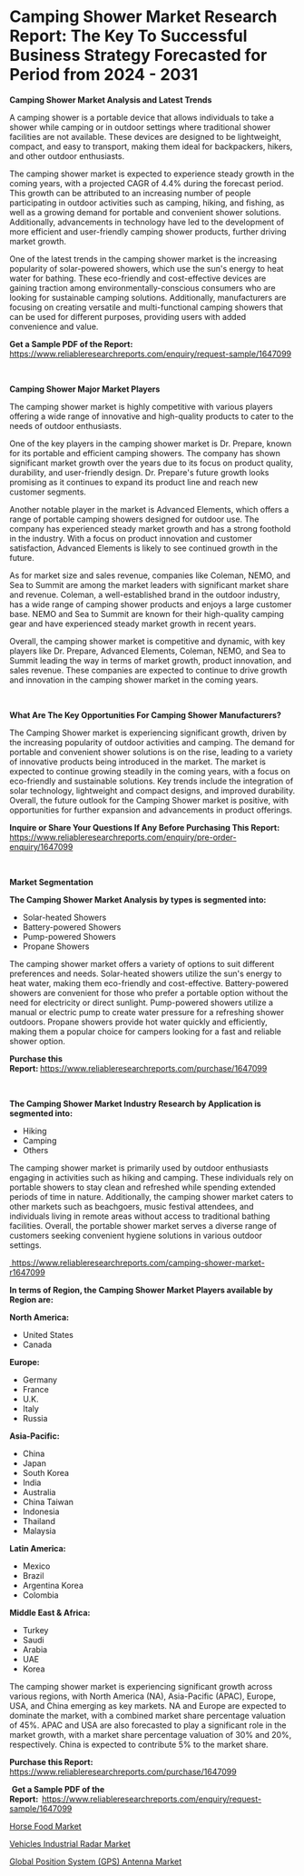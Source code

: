 <p><h1>Camping Shower Market Research Report: The Key To Successful Business Strategy Forecasted for Period from 2024 - 2031</h1></p><p><strong>Camping Shower Market Analysis and Latest Trends</strong></p>
<p><p>A camping shower is a portable device that allows individuals to take a shower while camping or in outdoor settings where traditional shower facilities are not available. These devices are designed to be lightweight, compact, and easy to transport, making them ideal for backpackers, hikers, and other outdoor enthusiasts.</p><p>The camping shower market is expected to experience steady growth in the coming years, with a projected CAGR of 4.4% during the forecast period. This growth can be attributed to an increasing number of people participating in outdoor activities such as camping, hiking, and fishing, as well as a growing demand for portable and convenient shower solutions. Additionally, advancements in technology have led to the development of more efficient and user-friendly camping shower products, further driving market growth.</p><p>One of the latest trends in the camping shower market is the increasing popularity of solar-powered showers, which use the sun's energy to heat water for bathing. These eco-friendly and cost-effective devices are gaining traction among environmentally-conscious consumers who are looking for sustainable camping solutions. Additionally, manufacturers are focusing on creating versatile and multi-functional camping showers that can be used for different purposes, providing users with added convenience and value.</p></p>
<p><strong>Get a Sample PDF of the Report:&nbsp;</strong> <a href="https://www.reliableresearchreports.com/enquiry/request-sample/1647099">https://www.reliableresearchreports.com/enquiry/request-sample/1647099</a></p>
<p>&nbsp;</p>
<p><strong>Camping Shower Major Market Players</strong></p>
<p><p>The camping shower market is highly competitive with various players offering a wide range of innovative and high-quality products to cater to the needs of outdoor enthusiasts.</p><p>One of the key players in the camping shower market is Dr. Prepare, known for its portable and efficient camping showers. The company has shown significant market growth over the years due to its focus on product quality, durability, and user-friendly design. Dr. Prepare's future growth looks promising as it continues to expand its product line and reach new customer segments.</p><p>Another notable player in the market is Advanced Elements, which offers a range of portable camping showers designed for outdoor use. The company has experienced steady market growth and has a strong foothold in the industry. With a focus on product innovation and customer satisfaction, Advanced Elements is likely to see continued growth in the future.</p><p>As for market size and sales revenue, companies like Coleman, NEMO, and Sea to Summit are among the market leaders with significant market share and revenue. Coleman, a well-established brand in the outdoor industry, has a wide range of camping shower products and enjoys a large customer base. NEMO and Sea to Summit are known for their high-quality camping gear and have experienced steady market growth in recent years.</p><p>Overall, the camping shower market is competitive and dynamic, with key players like Dr. Prepare, Advanced Elements, Coleman, NEMO, and Sea to Summit leading the way in terms of market growth, product innovation, and sales revenue. These companies are expected to continue to drive growth and innovation in the camping shower market in the coming years.</p></p>
<p>&nbsp;</p>
<p><strong>What Are The Key Opportunities For Camping Shower Manufacturers?</strong></p>
<p><p>The Camping Shower market is experiencing significant growth, driven by the increasing popularity of outdoor activities and camping. The demand for portable and convenient shower solutions is on the rise, leading to a variety of innovative products being introduced in the market. The market is expected to continue growing steadily in the coming years, with a focus on eco-friendly and sustainable solutions. Key trends include the integration of solar technology, lightweight and compact designs, and improved durability. Overall, the future outlook for the Camping Shower market is positive, with opportunities for further expansion and advancements in product offerings.</p></p>
<p><strong>Inquire or Share Your Questions If Any Before Purchasing This Report:</strong> <a href="https://www.reliableresearchreports.com/enquiry/pre-order-enquiry/1647099">https://www.reliableresearchreports.com/enquiry/pre-order-enquiry/1647099</a></p>
<p>&nbsp;</p>
<p><strong>Market Segmentation</strong></p>
<p><strong>The Camping Shower Market Analysis by types is segmented into:</strong></p>
<p><ul><li>Solar-heated Showers</li><li>Battery-powered Showers</li><li>Pump-powered Showers</li><li>Propane Showers</li></ul></p>
<p><p>The camping shower market offers a variety of options to suit different preferences and needs. Solar-heated showers utilize the sun's energy to heat water, making them eco-friendly and cost-effective. Battery-powered showers are convenient for those who prefer a portable option without the need for electricity or direct sunlight. Pump-powered showers utilize a manual or electric pump to create water pressure for a refreshing shower outdoors. Propane showers provide hot water quickly and efficiently, making them a popular choice for campers looking for a fast and reliable shower option.</p></p>
<p><strong>Purchase this Report:&nbsp;</strong><a href="https://www.reliableresearchreports.com/purchase/1647099">https://www.reliableresearchreports.com/purchase/1647099</a></p>
<p>&nbsp;</p>
<p><strong>The Camping Shower Market Industry Research by Application is segmented into:</strong></p>
<p><ul><li>Hiking</li><li>Camping</li><li>Others</li></ul></p>
<p><p>The camping shower market is primarily used by outdoor enthusiasts engaging in activities such as hiking and camping. These individuals rely on portable showers to stay clean and refreshed while spending extended periods of time in nature. Additionally, the camping shower market caters to other markets such as beachgoers, music festival attendees, and individuals living in remote areas without access to traditional bathing facilities. Overall, the portable shower market serves a diverse range of customers seeking convenient hygiene solutions in various outdoor settings.</p></p>
<p><a href="https://www.reliableresearchreports.com/camping-shower-market-r1647099">&nbsp;https://www.reliableresearchreports.com/camping-shower-market-r1647099</a></p>
<p><strong>In terms of Region, the Camping Shower Market Players available by Region are:</strong></p>
<p>
    <p> <strong> North America: </strong>
        <ul>
            <li>United States</li>
            <li>Canada</li>
        </ul>
        </p> 
    <p> <strong> Europe: </strong>
        <ul>
            <li>Germany</li>
            <li>France</li>
            <li>U.K.</li>
            <li>Italy</li>
            <li>Russia</li>
        </ul>
        </p> 
    <p> <strong> Asia-Pacific: </strong>
        <ul>
            <li>China</li>
            <li>Japan</li>
            <li>South Korea</li>
            <li>India</li>
            <li>Australia</li>
            <li>China Taiwan</li>
            <li>Indonesia</li>
            <li>Thailand</li>
            <li>Malaysia</li>
        </ul>
        </p> 
    <p> <strong> Latin America: </strong>
        <ul>
            <li>Mexico</li>
            <li>Brazil</li>
            <li>Argentina Korea</li>
            <li>Colombia</li>
        </ul>
        </p> 
    <p> <strong> Middle East & Africa: </strong>
        <ul>
            <li>Turkey</li>
            <li>Saudi</li>
            <li>Arabia</li>
            <li>UAE</li>
            <li>Korea</li>
        </ul>
    </p>
    </p>
<p><p>The camping shower market is experiencing significant growth across various regions, with North America (NA), Asia-Pacific (APAC), Europe, USA, and China emerging as key markets. NA and Europe are expected to dominate the market, with a combined market share percentage valuation of 45%. APAC and USA are also forecasted to play a significant role in the market growth, with a market share percentage valuation of 30% and 20%, respectively. China is expected to contribute 5% to the market share.</p></p>
<p><strong>Purchase this Report: </strong><a href="https://www.reliableresearchreports.com/purchase/1647099">https://www.reliableresearchreports.com/purchase/1647099</a></p>
<p>&nbsp;<strong>Get a Sample PDF of the Report:&nbsp;&nbsp;</strong><a href="https://www.reliableresearchreports.com/enquiry/request-sample/1647099">https://www.reliableresearchreports.com/enquiry/request-sample/1647099</a></p>
<p><strong></strong></p>
<p><p><a href="https://github.com/Birdieynch/Market-Research-Report-List-1/blob/main/horse-food-market.md">Horse Food Market</a></p><p><a href="https://medium.com/@yeie266/global-vehicles-industrial-radar-market-size-share-analysis-by-product-type-by-application-by-0bf5a3aea954">Vehicles Industrial Radar Market</a></p><p><a href="https://medium.com/@philipwolf32/global-global-position-system-gps-antenna-market-share-and-growth-opportunities-and-market-size-042436afcb72">Global Position System (GPS) Antenna Market</a></p></p>